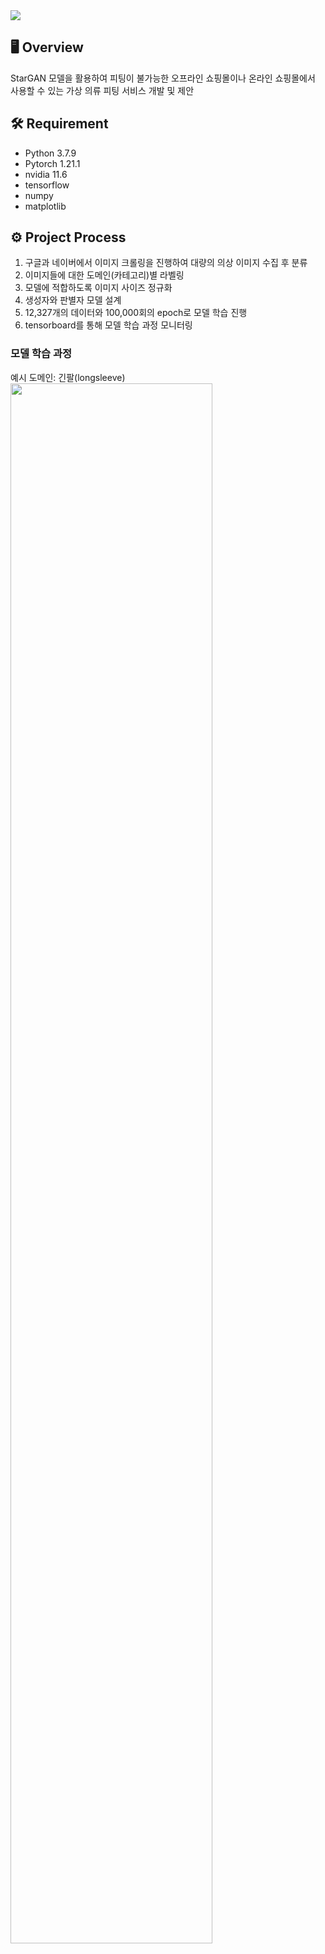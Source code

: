 <img src="https://github.com/joowOn917/StarGAN_Virtual_Fitting/assets/143769249/19426e87-bccf-4c93-b5f8-1aa0f74f3545" >

## 🖥 Overview 
StarGAN 모델을 활용하여 피팅이 불가능한 오프라인 쇼핑몰이나 온라인 쇼핑몰에서 사용할 수 있는 가상 의류 피팅 서비스 개발 및 제안 

## 🛠 Requirement 
- Python 3.7.9
- Pytorch 1.21.1
- nvidia 11.6
- tensorflow
- numpy 
- matplotlib

## ⚙ Project Process
1. 구글과 네이버에서 이미지 크롤링을 진행하여 대량의 의상 이미지 수집 후 분류
2. 이미지들에 대한 도메인(카테고리)별 라벨링
3. 모델에 적합하도록 이미지 사이즈 정규화
4. 생성자와 판별자 모델 설계
5. 12,327개의 데이터와 100,000회의 epoch로 모델 학습 진행
6. tensorboard를 통해 모델 학습 과정 모니터링

### 모델 학습 과정 
예시 도메인: 긴팔(longsleeve)
<img src = "https://github.com/joowOn917/StarGAN_Virtual_Fitting/assets/143769249/f74aa55d-a595-4a1b-98d7-fed410ef082e" height="80%">

<!-- 
### 라벨링 
파일명을 활용하여 도메인별 라벨링 진행

for i in range(len(names)):
    check = df['file_name'][i]
    
    if check.startswith('sleeve'):
        sleeveless.append(1)
    else:
        sleeveless.append(-1)
    
    if check.startswith('long'):
        longsleeve.append(1)
    else:
        longsleeve.append(-1)
 -->
